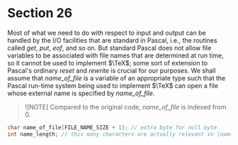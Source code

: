 # Section 26

Most of what we need to do with respect to input and output can be handled by the I/O facilities that are standard in Pascal, i.e., the routines called *get*, *put*, *eof*, and so on.
But standard Pascal does not allow file variables to be associated with file names that are determined at run time, so it cannot be used to implement $\TeX$; some sort of extension to Pascal's ordinary *reset* and *rewrite* is crucial for our purposes.
We shall assume that *name_of_file* is a variable of an appropriate type such that the Pascal run-time system being used to implement $\TeX$ can open a file whose external name is specified by
*name_of_file*.

> ![NOTE]
> Compared to the original code, *name_of_file* is indexed from 0.

```c << Global variables >>+=
char name_of_file[FILE_NAME_SIZE + 1]; // extra byte for null byte
int name_length; // this many characters are actually relevant in |name_of_file| (the rest are blank)
```